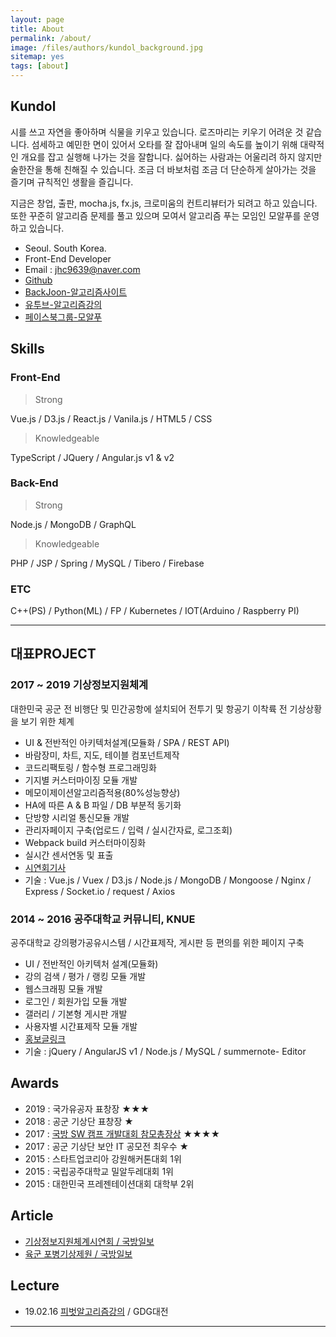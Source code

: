 ```yaml
---
layout: page
title: About
permalink: /about/
image: /files/authors/kundol_background.jpg
sitemap: yes
tags: [about]
--- 
```


## Kundol
시를 쓰고 자연을 좋아하며 식물을 키우고 있습니다. 로즈마리는 키우기 어려운 것 같습니다. 섬세하고 예민한 면이 있어서 오타를 잘 잡아내며 일의 속도를 높이기 위해 대략적인 개요를 잡고 실행해 나가는 것을 잘합니다. 싫어하는 사람과는 어울리려 하지 않지만 술한잔을 통해 친해질 수 있습니다. 조금 더 바보처럼 조금 더 단순하게 살아가는 것을 즐기며 규칙적인 생활을 즐깁니다. 

지금은 창업, 출판, mocha.js, fx.js, 크로미움의 컨트리뷰터가 되려고 하고 있습니다. 또한 꾸준히 알고리즘 문제를 풀고 있으며 모여서 알고리즘 푸는 모임인 모알푸를 운영하고 있습니다.  

- Seoul. South Korea.
- Front-End Developer  
- Email : jhc9639@naver.com
- [Github](https://github.com/wnghdcjfe)
- [BackJoon-알고리즘사이트](https://www.acmicpc.net/user/zagabi/) 
- [유투브-알고리즘강의](https://www.youtube.com/channel/UCoN1XLeAX2OazuZdQ9b8U9Q)
- [페이스북그룹-모알푸](https://www.facebook.com/groups/moalfu/)

## Skills
### Front-End
 > Strong

Vue.js / D3.js / React.js / Vanila.js / HTML5 / CSS 

 > Knowledgeable

TypeScript / JQuery / Angular.js v1 & v2

### Back-End
 > Strong

Node.js / MongoDB / GraphQL

 > Knowledgeable
 
PHP / JSP / Spring / MySQL / Tibero / Firebase

### ETC
C++(PS) / Python(ML) / FP / Kubernetes /
IOT(Arduino / Raspberry PI) 

-------

## 대표PROJECT
### 2017 ~ 2019 기상정보지원체계 
대한민국 공군 전 비행단 및 민간공항에 설치되어 전투기 및 항공기 이착륙 전 기상상황을 보기 위한 체계 
 - UI & 전반적인 아키텍처설계(모듈화 / SPA / REST API)
 - 바람장미, 차트, 지도, 테이블 컴포넌트제작
 - 코드리팩토링 / 함수형 프로그래밍화
 - 기지별 커스터마이징 모듈 개발
 - 메모이제이션알고리즘적용(80%성능향상)
 - HA에 따른 A & B 파일 / DB 부분적 동기화
 - 단방향 시리얼 통신모듈 개발
 - 관리자페이지 구축(업로드 / 입력 / 실시간자료, 로그조회)
 - Webpack build 커스터마이징화
 - 실시간 센서연동 및 표출
 - [시연회기사](https://bit.ly/2JPk9Jj)
 - 기술 : Vue.js / Vuex / D3.js / Node.js / MongoDB / Mongoose / Nginx / Express / Socket.io / request / Axios
 
### 2014 ~ 2016 공주대학교 커뮤니티, KNUE 
공주대학교 강의평가공유시스템 / 시간표제작, 게시판 등 편의를 위한 페이지 구축  
 - UI / 전반적인 아키텍처 설계(모듈화)
 - 강의 검색 / 평가 / 랭킹 모듈 개발
 - 웹스크래핑 모듈 개발
 - 로그인 / 회원가입 모듈 개발
 - 갤러리 / 기본형 게시판 개발
 - 사용자별 시간표제작 모듈 개발
 - [홍보글링크](https://bit.lybit.ly/2JPiR0V)
 - 기술 : jQuery / AngularJS v1 / Node.js / MySQL / summernote- Editor

## Awards 
 - 2019 : 국가유공자 표창장 ★★★
 - 2018 : 공군 기상단 표창장 ★  
 - 2017 : [국방 SW 캠프 개발대회 참모총장상](https://bit.lygithub.com/wnghdcjfe/heartsaver) ★★★★
 - 2017 : 공군 기상단 보안 IT 공모전 최우수 ★ 
 - 2015 : 스타트업코리아 강원해커톤대회 1위
 - 2015 : 국립공주대학교 밀알두레대회 1위 
 - 2015 : 대한민국 프레젠테이션대회 대학부 2위 

## Article
 - [기상정보지원체계시연회 / 국방일보](https://bit.lybit.ly/2JPk9Jj) 
 - [육군 포병기상제원 / 국방일보](https://bit.lybit.ly/2uxHCnI) 

## Lecture 
 - 19.02.16 [피벗알고리즘강의](https://bit.lywww.slideshare.net/hongchulju/ss-132025864) / GDG대전

------- 
